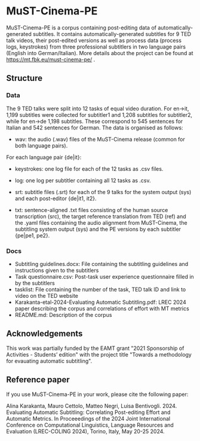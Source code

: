 # MuST-Cinema-PE
MuST-Cinema-PE is a corpus containing post-editing data of automatically-generated subtitles. It contains automatically-generated subtitles for 9 TED talk videos, their post-edited versions as well as process data (process logs, keystrokes) from three professional subtitlers in two language pairs (English into German/Italian). More details about the project can be found at https://mt.fbk.eu/must-cinema-pe/ .


## Structure
### Data
The 9 TED talks were split into 12 tasks of equal video duration. For en->it, 1,199 subtitles were collected for subtitler1 and 1,208 subtitles for subtitler2, while for en->de 1,198 subtitles. These correspond to 545 sentences for Italian and 542 sentences for German. The data is organised as follows:

- wav: the audio (.wav) files of the MuST-Cinema release (common for both language pairs).

For each language pair {de|it}:
- keystrokes: one log file for each of the 12 tasks as .csv files.

- log:  one log per subtitler containing all 12 tasks as .csv.

- srt: subtitle files (.srt) for each of the 9 talks for the system output (sys) and each post-editor {de|it1, it2}.

- txt: sentence-aligned .txt files consisting of the human source transcription (src), the target reference translation from TED (ref) and the .yaml files containing the audio alignment from MuST-Cinema, the subtitling system output (sys) and the PE versions by each subtitler {pe|pe1, pe2}. 


### Docs
- Subtitling guidelines.docx: File containing the subtitling guidelines and instructions given to the subtitlers
- Task questionnaire.csv: Post-task user experience questionnaire filled in by the subtitlers
- tasklist: File containing the number of the task, TED talk ID and link to video on the TED website
- Karakanta-etal-2024-Evaluating Automatic Subtitling.pdf: LREC 2024 paper describing the corpus and correlations of effort with MT metrics
- README.md: Description of the corpus


## Acknowledgements
This work was partially funded by the EAMT grant "2021 Sponsorship of Activities - Students’ edition" with the project title "Towards a methodology for evauating automatic subtitling". 

## Reference paper
If you use MuST-Cinema-PE in your work, please cite the following paper:

Alina Karakanta, Mauro Cettolo, Matteo Negri, Luisa Bentivogli. 2024. Evaluating Automatic Subtitling: Correlating Post-editing Effort and Automatic Metrics. In Proceeedings of the 2024 Joint International Conference on Computational Linguistics, Language Resources and Evaluation (LREC-COLING 2024), Torino, Italy, May 20-25 2024.